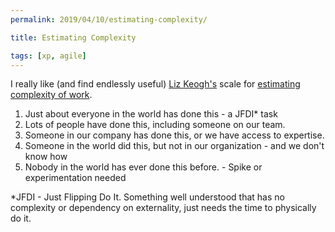 ```yaml
---
permalink: 2019/04/10/estimating-complexity/

title: Estimating Complexity

tags: [xp, agile]
---
```


I really like (and find endlessly useful) <a href="https://twitter.com/lunivore">Liz Keogh's</a> scale for
<a href="https://lizkeogh.com/2013/07/21/estimating-complexity/">estimating complexity of work</a>.

<ol>
<li>Just about everyone in the world has done this - a JFDI* task</li>
<li>Lots of people have done this, including someone on our team.</li>
<li>Someone in our company has done this, or we have access to expertise.</li>
<li>Someone in the world did this, but not in our organization - and we don't know how</li>
<li>Nobody in the world has ever done this before. - Spike or experimentation needed</li>
</ol>

\*JFDI - Just Flipping Do It. Something well understood that has no complexity or dependency on externality,
just needs the time to physically do it.
